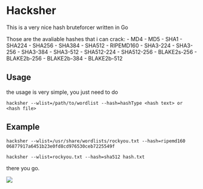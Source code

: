 # Hacksher
This is a very nice hash bruteforcer written in Go

Those are the avaliable hashes that i can crack:
    - MD4
    - MD5
    - SHA1
    - SHA224
    - SHA256
    - SHA384
    - SHA512
    - RIPEMD160
    - SHA3-224
    - SHA3-256
    - SHA3-384
    - SHA3-512
    - SHA512-224
    - SHA512-256
    - BLAKE2s-256
    - BLAKE2b-256
    - BLAKE2b-384
    - BLAKE2b-512

## Usage
the usage is very simple, you just need to do
```
hacksher --wlist=/path/to/wordlist --hash=hashType <hash text> or <hash file>
```

## Example
```
hacksher --wlist=/usr/share/wordlists/rockyou.txt --hash=ripemd160 06877917a6451b23e0fd8cd976530ceb7225549f
``` 

```
hacksher --wlist=rockyou.txt --hash=sha512 hash.txt
```
there you go.

<img src="https://i.imgur.com/u6D4WNS.png"/>
